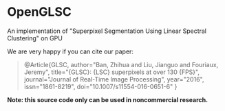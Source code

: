 # OpenGLSC
An implementation of "Superpixel Segmentation Using Linear Spectral Clustering" on GPU

We are very happy if you can cite our paper:

>@Article{GLSC,
>  author="Ban, Zhihua and Liu, Jianguo and Fouriaux, Jeremy",
>  title="{GLSC}: {LSC} superpixels at over 130 {FPS}",
>  journal="Journal of Real-Time Image Processing",
>  year="2016",
>  issn="1861-8219",
>  doi="10.1007/s11554-016-0651-6"
>}




**Note: this source code only can be used in noncommercial research.**
